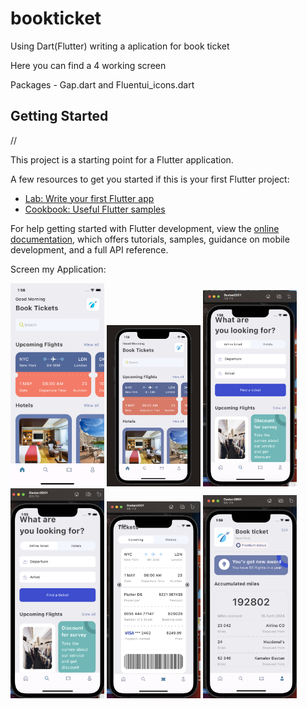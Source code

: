# bookticket

Using Dart(Flutter) writing a aplication for book ticket

Here you can find a 4 working screen

Packages - Gap.dart and Fluentui_icons.dart


## Getting Started


//

This project is a starting point for a Flutter application.

A few resources to get you started if this is your first Flutter project:

- [Lab: Write your first Flutter app](https://docs.flutter.dev/get-started/codelab)
- [Cookbook: Useful Flutter samples](https://docs.flutter.dev/cookbook)

For help getting started with Flutter development, view the
[online documentation](https://docs.flutter.dev/), which offers tutorials,
samples, guidance on mobile development, and a full API reference.

Screen my Application: 

<img src="Screen1.png" width="150"/>
<img src="Screen2.png" width="150"/>
<img src="Screen3.png" width="150"/>
<img src="Screen4.png" width="150"/>
<img src="Screen5.png" width="150"/>
<img src="Screen6.png" width="150"/>



